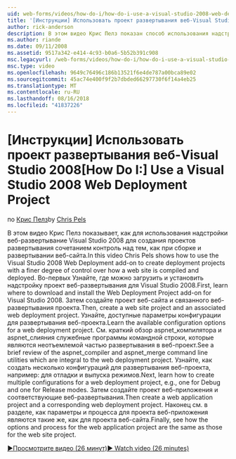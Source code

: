 ```yaml
---
uid: web-forms/videos/how-do-i/how-do-i-use-a-visual-studio-2008-web-deployment-project
title: '[Инструкции] Использовать проект развертывания веб-Visual Studio 2008 | Документация Майкрософт'
author: rick-anderson
description: В этом видео Крис Пелз показан способ использования надстройки веб-развертывание Visual Studio 2008 для создания проектов развертывания с помощью степень контроля над тем, как...
ms.author: riande
ms.date: 09/11/2008
ms.assetid: 9517a342-e414-4c93-b0a6-5b52b391c908
msc.legacyurl: /web-forms/videos/how-do-i/how-do-i-use-a-visual-studio-2008-web-deployment-project
msc.type: video
ms.openlocfilehash: 9649c76496c186b13521f6e4de787a00bca89e02
ms.sourcegitcommit: 45ac74e400f9f2b7dbded66297730f6f14a4eb25
ms.translationtype: MT
ms.contentlocale: ru-RU
ms.lasthandoff: 08/16/2018
ms.locfileid: "41837226"
---
```

<a name="how-do-i-use-a-visual-studio-2008-web-deployment-project"></a><span data-ttu-id="f5b89-103">[Инструкции] Использовать проект развертывания веб-Visual Studio 2008</span><span class="sxs-lookup"><span data-stu-id="f5b89-103">[How Do I:] Use a Visual Studio 2008 Web Deployment Project</span></span>
====================
<span data-ttu-id="f5b89-104">по [Крис Пелз](https://twitter.com/chrispels)</span><span class="sxs-lookup"><span data-stu-id="f5b89-104">by [Chris Pels](https://twitter.com/chrispels)</span></span>

<span data-ttu-id="f5b89-105">В этом видео Крис Пелз показывает, как для использования надстройки веб-развертывание Visual Studio 2008 для создания проектов развертывания сочетанием контроль над тем, как при сборке и развертывании веб-сайта.</span><span class="sxs-lookup"><span data-stu-id="f5b89-105">In this video Chris Pels shows how to use the Visual Studio 2008 Web Deployment add-on to create deployment projects with a finer degree of control over how a web site is compiled and deployed.</span></span> <span data-ttu-id="f5b89-106">Во-первых Узнайте, где можно загрузить и установить надстройку проект веб-развертывания для Visual Studio 2008.</span><span class="sxs-lookup"><span data-stu-id="f5b89-106">First, learn where to download and install the Web Deployment Project add-on for Visual Studio 2008.</span></span> <span data-ttu-id="f5b89-107">Затем создайте проект веб-сайта и связанного веб-развертывания проекта.</span><span class="sxs-lookup"><span data-stu-id="f5b89-107">Then, create a web site project and an associated web deployment project.</span></span> <span data-ttu-id="f5b89-108">Узнайте, доступные параметры конфигурации для развертывания веб-проекта.</span><span class="sxs-lookup"><span data-stu-id="f5b89-108">Learn the available configuration options for a web deployment project.</span></span> <span data-ttu-id="f5b89-109">См. краткий обзор aspnet\_компилятора и aspnet\_слияния служебные программы командной строки, которые являются неотъемлемой частью развертывания в веб-проект.</span><span class="sxs-lookup"><span data-stu-id="f5b89-109">See a brief review of the aspnet\_compiler and aspnet\_merge command line utilities which are integral to the web deployment project.</span></span> <span data-ttu-id="f5b89-110">Узнайте, как создать несколько конфигураций для развертывания веб-проекта, например: для отладки и выпуска режимов.</span><span class="sxs-lookup"><span data-stu-id="f5b89-110">Next, learn how to create multiple configurations for a web deployment project, e.g., one for Debug and one for Release modes.</span></span> <span data-ttu-id="f5b89-111">Затем создайте проект веб-приложения и соответствующие веб-развертывания.</span><span class="sxs-lookup"><span data-stu-id="f5b89-111">Then create a web application project and a corresponding web deployment project.</span></span> <span data-ttu-id="f5b89-112">Наконец см. в разделе, как параметры и процесса для проекта веб-приложения являются такие же, как для проекта веб-сайта.</span><span class="sxs-lookup"><span data-stu-id="f5b89-112">Finally, see how the options and process for the web application project are the same as those for the web site project.</span></span>

[<span data-ttu-id="f5b89-113">&#9654;Просмотрите видео (26 минут)</span><span class="sxs-lookup"><span data-stu-id="f5b89-113">&#9654; Watch video (26 minutes)</span></span>](https://channel9.msdn.com/Blogs/ASP-NET-Site-Videos/how-do-i-use-a-visual-studio-2008-web-deployment-project)
